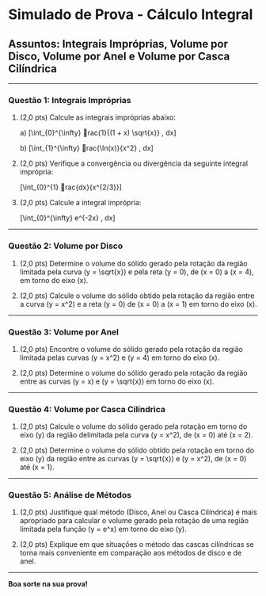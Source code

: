 
# Simulado de Prova - Cálculo Integral

## Assuntos: Integrais Impróprias, Volume por Disco, Volume por Anel e Volume por Casca Cilíndrica

---

### Questão 1: Integrais Impróprias

1. (2,0 pts) Calcule as integrais impróprias abaixo:

    a) \[\int_{0}^{\infty} rac{1}{(1 + x) \sqrt{x}} \, dx\]

    b) \[\int_{1}^{\infty} rac{\ln(x)}{x^2} \, dx\]

2. (2,0 pts) Verifique a convergência ou divergência da seguinte integral imprópria:

    \[\int_{0}^{1} rac{dx}{x^{2/3}}\]

3. (2,0 pts) Calcule a integral imprópria:

    \[\int_{0}^{\infty} e^{-2x} \, dx\]

---

### Questão 2: Volume por Disco

1. (2,0 pts) Determine o volume do sólido gerado pela rotação da região limitada pela curva \(y = \sqrt{x}\) e pela reta \(y = 0\), de \(x = 0\) a \(x = 4\), em torno do eixo \(x\).

2. (2,0 pts) Calcule o volume do sólido obtido pela rotação da região entre a curva \(y = x^2\) e a reta \(y = 0\) de \(x = 0\) a \(x = 1\) em torno do eixo \(x\).

---

### Questão 3: Volume por Anel

1. (2,0 pts) Encontre o volume do sólido gerado pela rotação da região limitada pelas curvas \(y = x^2\) e \(y = 4\) em torno do eixo \(x\).

2. (2,0 pts) Determine o volume do sólido gerado pela rotação da região entre as curvas \(y = x\) e \(y = \sqrt{x}\) em torno do eixo \(x\).

---

### Questão 4: Volume por Casca Cilíndrica

1. (2,0 pts) Calcule o volume do sólido gerado pela rotação em torno do eixo \(y\) da região delimitada pela curva \(y = x^2\), de \(x = 0\) até \(x = 2\).

2. (2,0 pts) Determine o volume do sólido obtido pela rotação em torno do eixo \(y\) da região entre as curvas \(y = \sqrt{x}\) e \(y = x^2\), de \(x = 0\) até \(x = 1\).

---

### Questão 5: Análise de Métodos

1. (2,0 pts) Justifique qual método (Disco, Anel ou Casca Cilíndrica) é mais apropriado para calcular o volume gerado pela rotação de uma região limitada pela função \(y = e^x\) em torno do eixo \(y\).

2. (2,0 pts) Explique em que situações o método das cascas cilíndricas se torna mais conveniente em comparação aos métodos de disco e de anel.

---

**Boa sorte na sua prova!**
